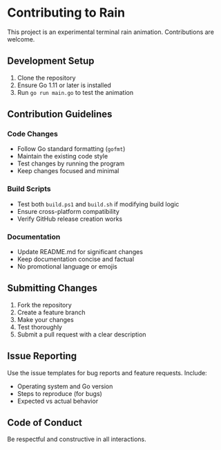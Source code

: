 # Contributing to Rain

This project is an experimental terminal rain animation. Contributions are welcome.

## Development Setup

1. Clone the repository
2. Ensure Go 1.11 or later is installed
3. Run `go run main.go` to test the animation

## Contribution Guidelines

### Code Changes
- Follow Go standard formatting (`gofmt`)
- Maintain the existing code style
- Test changes by running the program
- Keep changes focused and minimal

### Build Scripts
- Test both `build.ps1` and `build.sh` if modifying build logic
- Ensure cross-platform compatibility
- Verify GitHub release creation works

### Documentation
- Update README.md for significant changes
- Keep documentation concise and factual
- No promotional language or emojis

## Submitting Changes

1. Fork the repository
2. Create a feature branch
3. Make your changes
4. Test thoroughly
5. Submit a pull request with a clear description

## Issue Reporting

Use the issue templates for bug reports and feature requests. Include:
- Operating system and Go version
- Steps to reproduce (for bugs)
- Expected vs actual behavior

## Code of Conduct

Be respectful and constructive in all interactions.
